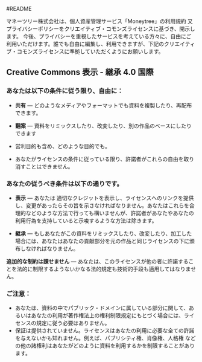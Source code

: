 #README

マネーツリー株式会社は、個人資産管理サービス「Moneytree」の利用規約 又 プライバシーポリシーをクリエイティブ・コモンズライセンスに基づき、開示します。
今後、プライバシーを重視したサービスを考えている方々に、自由にご利用いただけます。誰でも自由に編集し、利用できますが、下記のクリエイティブ・コモンズライセンスに準拠していただくようにお願いします。

## Creative Commons 表示 - 継承 4.0 国際

### あなたは以下の条件に従う限り、自由に：

*   **共有** — どのようなメディアやフォーマットでも資料を複製したり、再配布できます。

*   **翻案** — 資料をリミックスしたり、改変したり、別の作品のベースにしたりできます

*   営利目的も含め、どのような目的でも。

*   あなたがライセンスの条件に従っている限り、許諾者がこれらの自由を取り消すことはできません。

### あなたの従うべき条件は以下の通りです。

*   **表示** — あなたは 適切なクレジットを表示し、ライセンスへのリンクを提供し、変更があったらその旨を示さなければなりません。あなたはこれらを合理的などのような方法で行っても構いませんが、許諾者があなたやあなたの利用行為を支持していると示唆するような方法は除きます。

*   **継承** — もしあなたがこの資料をリミックスしたり、改変したり、加工した場合には、あなたはあなたの貢献部分を元の作品と同じライセンスの下に頒布しなければなりません。

**追加的な制約は課せません** — あなたは、このライセンスが他の者に許諾することを法的に制限するようないかなる法的規定も技術的手段も適用してはなりません。

### ご注意：

*   あなたは、資料の中でパブリック・ドメインに属している部分に関して、あるいはあなたの利用が著作権法上の権利制限規定にもとづく場合には、ライセンスの規定に従う必要はありません。
*   保証は提供されていません。ライセンスはあなたの利用に必要な全ての許諾を与えないかも知れません。例えば、パブリシティ権、肖像権、人格権 などの他の諸権利はあなたがどのように資料を利用するかを制限することがあります。
